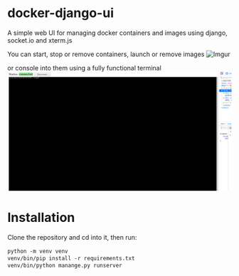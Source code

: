# docker-django-ui
A simple web UI for managing docker containers and images using django, socket.io and xterm.js

You can start, stop or remove containers, launch or remove images
![Imgur](https://i.imgur.com/JTNcEyC.png)

or console into them using a fully functional terminal
![screenshot](https://github.com/MahmoudAlyy/docker-django-ui/blob/main/docker-django-ui.gif)


# Installation
Clone the repository and cd into it, then run:
```
python -m venv venv
venv/bin/pip install -r requirements.txt
venv/bin/python manange.py runserver
```

